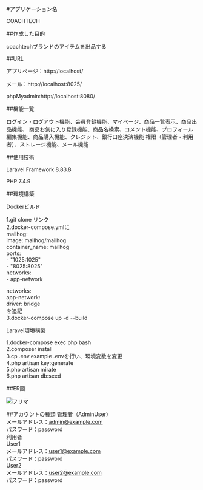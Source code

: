 #アプリケーション名

COACHTECH

##作成した目的

coachtechブランドのアイテムを出品する

##URL

アプリページ：http://localhost/

メール：http://localhost:8025/

phpMyadmin:http://localhost:8080/

##機能一覧

ログイン・ログアウト機能、会員登録機能、マイページ、商品一覧表示、商品出品機能、
商品お気に入り登録機能、商品名検索、コメント機能、プロフィール編集機能、商品購入機能、クレジット、銀行口座決済機能
権限（管理者・利用者）、ストレージ機能、メール機能

##使用技術

Laravel Framework 8.83.8

PHP 7.4.9

##環境構築

Dockerビルド

1.git clone リンク  
2.docker-compose.ymlに  
mailhog:   
    image: mailhog/mailhog  
    container_name: mailhog  
    ports:  
      - "1025:1025"  
      - "8025:8025"  
    networks:  
      - app-network  
  
networks:  
  app-network:  
    driver: bridge  
を追記  
3.docker-compose up -d --build  

Laravel環境構築

1.docker-compose exec php bash  
2.composer install  
3.cp .env.example .envを行い、環境変数を変更   
4.php artisan key:generate  
5.php artisan mirate  
6.php artisan db:seed  

##ER図

![フリマ](https://github.com/komataku02/FleaMarket/assets/142297650/21e3f2b2-5f10-4ca4-a684-4d612a61e583)

##アカウントの種類
管理者（AdminUser）  
メールアドレス：admin@example.com  
パスワード：password  
利用者  
User1  
メールアドレス：user1@example.com  
パスワード：password  
User2  
メールアドレス：user2@example.com  
パスワード：password  
